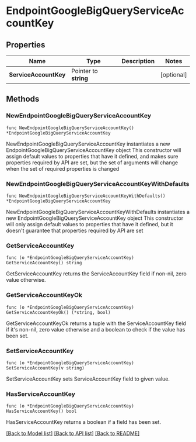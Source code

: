 # EndpointGoogleBigQueryServiceAccountKey

## Properties

Name | Type | Description | Notes
------------ | ------------- | ------------- | -------------
**ServiceAccountKey** | Pointer to **string** |  | [optional] 

## Methods

### NewEndpointGoogleBigQueryServiceAccountKey

`func NewEndpointGoogleBigQueryServiceAccountKey() *EndpointGoogleBigQueryServiceAccountKey`

NewEndpointGoogleBigQueryServiceAccountKey instantiates a new EndpointGoogleBigQueryServiceAccountKey object
This constructor will assign default values to properties that have it defined,
and makes sure properties required by API are set, but the set of arguments
will change when the set of required properties is changed

### NewEndpointGoogleBigQueryServiceAccountKeyWithDefaults

`func NewEndpointGoogleBigQueryServiceAccountKeyWithDefaults() *EndpointGoogleBigQueryServiceAccountKey`

NewEndpointGoogleBigQueryServiceAccountKeyWithDefaults instantiates a new EndpointGoogleBigQueryServiceAccountKey object
This constructor will only assign default values to properties that have it defined,
but it doesn't guarantee that properties required by API are set

### GetServiceAccountKey

`func (o *EndpointGoogleBigQueryServiceAccountKey) GetServiceAccountKey() string`

GetServiceAccountKey returns the ServiceAccountKey field if non-nil, zero value otherwise.

### GetServiceAccountKeyOk

`func (o *EndpointGoogleBigQueryServiceAccountKey) GetServiceAccountKeyOk() (*string, bool)`

GetServiceAccountKeyOk returns a tuple with the ServiceAccountKey field if it's non-nil, zero value otherwise
and a boolean to check if the value has been set.

### SetServiceAccountKey

`func (o *EndpointGoogleBigQueryServiceAccountKey) SetServiceAccountKey(v string)`

SetServiceAccountKey sets ServiceAccountKey field to given value.

### HasServiceAccountKey

`func (o *EndpointGoogleBigQueryServiceAccountKey) HasServiceAccountKey() bool`

HasServiceAccountKey returns a boolean if a field has been set.


[[Back to Model list]](../README.md#documentation-for-models) [[Back to API list]](../README.md#documentation-for-api-endpoints) [[Back to README]](../README.md)


